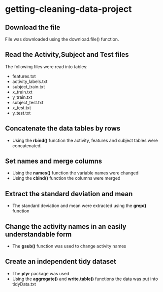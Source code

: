 # getting-cleaning-data-project
## Download the file
File was downloaded using the download.file() function.

## Read the Activity,Subject and Test files
The following files were read into tables:
* features.txt
* activity_labels.txt
* subject_train.txt
* x_train.txt
* y_train.txt
* subject_test.txt
* x_test.txt
* y_test.txt

## Concatenate the data tables by rows
* Using the **rbind()** function the activity, features and subject tables were concatenated.

## Set names and merge columns
* Using the **names()** function the variable names were changed
* Using the **cbind()** function the columns were merged

## Extract the standard deviation and mean
* The standard deviation and mean were extracted using the **grep()** function

## Change the activity names in an easily understandable form
* The **gsub()** function was used to change activity names

## Create an independent tidy dataset
* The **plyr** package was used
* Using the **aggregate()** and **write.table()** functions the data was put into tidyData.txt
